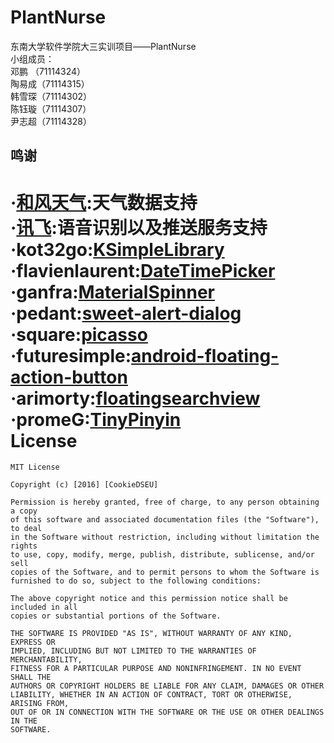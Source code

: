 # PlantNurse
东南大学软件学院大三实训项目——PlantNurse  
小组成员：  
邓鹏   （71114324）  
陶易成（71114315）  
韩雪琛（71114302）  
陈钰璇（71114307）  
尹志超（71114328）   
## 鸣谢  
·[和风天气](http://www.heweather.com/):天气数据支持  
·[讯飞](http://www.xfyun.cn/):语音识别以及推送服务支持  
·kot32go:[KSimpleLibrary](https://github.com/kot32go/KSimpleLibrary)  
·flavienlaurent:[DateTimePicker](https://github.com/flavienlaurent/datetimepicker)  
·ganfra:[MaterialSpinner](https://github.com/ganfra/MaterialSpinner)  
·pedant:[sweet-alert-dialog](https://github.com/pedant/sweet-alert-dialog)  
·square:[picasso](https://github.com/square/picasso)  
·futuresimple:[android-floating-action-button](https://github.com/futuresimple/android-floating-action-button)  
·arimorty:[floatingsearchview](https://github.com/arimorty/floatingsearchview)  
·promeG:[TinyPinyin](https://github.com/promeG/TinyPinyin)  
License
=======

    MIT License

    Copyright (c) [2016] [CookieDSEU]

    Permission is hereby granted, free of charge, to any person obtaining a copy
    of this software and associated documentation files (the "Software"), to deal
    in the Software without restriction, including without limitation the rights
    to use, copy, modify, merge, publish, distribute, sublicense, and/or sell
    copies of the Software, and to permit persons to whom the Software is
    furnished to do so, subject to the following conditions:

    The above copyright notice and this permission notice shall be included in all
    copies or substantial portions of the Software.

    THE SOFTWARE IS PROVIDED "AS IS", WITHOUT WARRANTY OF ANY KIND, EXPRESS OR
    IMPLIED, INCLUDING BUT NOT LIMITED TO THE WARRANTIES OF MERCHANTABILITY,
    FITNESS FOR A PARTICULAR PURPOSE AND NONINFRINGEMENT. IN NO EVENT SHALL THE
    AUTHORS OR COPYRIGHT HOLDERS BE LIABLE FOR ANY CLAIM, DAMAGES OR OTHER
    LIABILITY, WHETHER IN AN ACTION OF CONTRACT, TORT OR OTHERWISE, ARISING FROM,
    OUT OF OR IN CONNECTION WITH THE SOFTWARE OR THE USE OR OTHER DEALINGS IN THE
    SOFTWARE.
    
